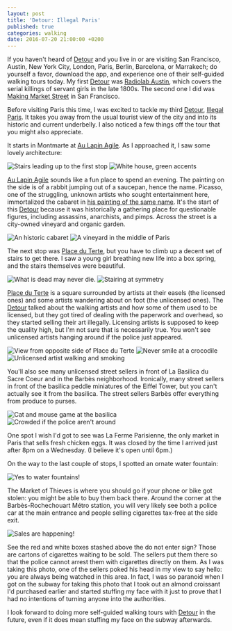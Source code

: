 ```yaml
---
layout: post
title: 'Detour: Illegal Paris'
published: true
categories: walking
date: 2016-07-20 21:00:00 +0200
---
```

If you haven't heard of [Detour][detour] and you live in or are visiting San Francisco, Austin, New York City, London, Paris, Berlin, Barcelona, or Marrakech; do yourself a favor, download the app, and experience one of their self-guided walking tours today. My first [Detour][detour] was [Radiolab Austin](https://www.detour.com/austin/radiolab-austin), which covers the serial killings of servant girls in the late 1800s. The second one I did was [Making Market Street](https://www.detour.com/san-francisco/market-street) in San Francisco.

<!--more-->

Before visiting Paris this time, I was excited to tackle my third [Detour][detour], [Illegal Paris](https://www.detour.com/paris/illegal-paris). It takes you away from the usual tourist view of the city and into its historic and current underbelly. I also noticed a few things off the tour that you might also appreciate.

It starts in Montmarte at [Au Lapin Agile][au-lapin-agile]. As I approached it, I saw some lovely architecture:

![Stairs leading up to the first stop]({{site.baseurl}}/images/2016/07/20/detour-illegal-paris/00-stairs.jpeg)
![White house, green accents]({{site.baseurl}}/images/2016/07/20/detour-illegal-paris/01-white-green.jpeg)

[Au Lapin Agile][au-lapin-agile] sounds like a fun place to spend an evening. The painting on the side is of a rabbit jumping out of a saucepan, hence the name. Picasso, one of the struggling, unknown artists who sought entertainment here, immortalized the cabaret in [his painting of the same name][picasso-aulapinagile]. It's the start of this [Detour][detour] because it was historically a gathering place for questionable figures, including assassins, anarchists, and pimps. Across the street is a city-owned vineyard and organic garden.

![An historic cabaret]({{site.baseurl}}/images/2016/07/20/detour-illegal-paris/02-cabaret.jpeg)
![A vineyard in the middle of Paris]({{site.baseurl}}/images/2016/07/20/detour-illegal-paris/03-vineyard.jpeg)

The next stop was [Place du Terte][place-du-terte], but you have to climb up a decent set of stairs to get there. I saw a young girl breathing new life into a box spring, and the stairs themselves were beautiful.

![What is dead may never die.]({{site.baseurl}}/images/2016/07/20/detour-illegal-paris/04-girl.jpeg)
![Stairing at symmetry]({{site.baseurl}}/images/2016/07/20/detour-illegal-paris/05-stairs.jpeg)

[Place du Terte][place-du-terte] is a square surrounded by artists at their easels (the licensed ones) and some artists wandering about on foot (the unlicensed ones). The [Detour][detour] talked about the walking artists and how some of them used to be licensed, but they got tired of dealing with the paperwork and overhead, so they started selling their art illegally. Licensing artists is supposed to keep the quality high, but I'm not sure that is necessarily true. You won't see unlicensed artists hanging around if the police just appeared.

![View from opposite side of Place du Terte]({{site.baseurl}}/images/2016/07/20/detour-illegal-paris/06-slope.jpeg)
![Never smile at a crocodile]({{site.baseurl}}/images/2016/07/20/detour-illegal-paris/07-mirror.jpeg)
![Unlicensed artist walking and smoking]({{site.baseurl}}/images/2016/07/20/detour-illegal-paris/08-unlicensed.jpeg)

You'll also see many unlicensed street sellers in front of La Basilica du Sacre Coeur and in the Barbès neighborhood. Ironically, many street sellers in front of the basilica peddle miniatures of the Eiffel Tower, but you can't actually see it from the basilica. The street sellers Barbès offer everything from produce to purses.

![Cat and mouse game at the basilica]({{site.baseurl}}/images/2016/07/20/detour-illegal-paris/09-basilica.jpeg)
![Crowded if the police aren't around]({{site.baseurl}}/images/2016/07/20/detour-illegal-paris/10-barbes.jpeg)

One spot I wish I'd got to see was La Ferme Parisienne, the only market in Paris that sells fresh chicken eggs. It was closed by the time I arrived just after 8pm on a Wednesday. (I believe it's open until 6pm.)

On the way to the last couple of stops, I spotted an ornate water fountain:

![Yes to water fountains!]({{site.baseurl}}/images/2016/07/20/detour-illegal-paris/11-fountain.jpeg)

The Market of Thieves is where you should go if your phone or bike got stolen: you might be able to buy them back there. Around the corner at the Barbès-Rochechouart Métro station, you will very likely see both a police car at the main entrance and people selling cigarettes tax-free at the side exit.

![Sales are happening!]({{site.baseurl}}/images/2016/07/20/detour-illegal-paris/12-cigarettes.jpeg)

See the red and white boxes stashed above the do not enter sign? Those are cartons of cigarettes waiting to be sold. The sellers put them there so that the police cannot arrest them with cigarettes directly on them. As I was taking this photo, one of the sellers poked his head in my view to say hello: you are always being watched in this area. In fact, I was so paranoid when I got on the subway for taking this photo that I took out an almond croissant I'd purchased earlier and started stuffing my face with it just to prove that I had no intentions of turning anyone into the authorities.

I look forward to doing more self-guided walking tours with [Detour][detour] in the future, even if it does mean stuffing my face on the subway afterwards.

[au-lapin-agile]: http://www.au-lapin-agile.com/anglais/home.htm
[detour]: https://www.detour.com
[picasso-aulapinagile]: http://www.metmuseum.org/art/collection/search/486162
[place-du-terte]: https://en.m.wikipedia.org/wiki/Place_du_Tertre
